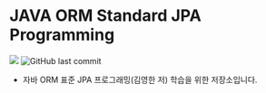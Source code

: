 # JAVA ORM Standard JPA Programming
![](https://img.shields.io/badge/start%20date%20%20-25.01.15-green?style=flat-square&logo=start) ![GitHub last commit](https://img.shields.io/github/last-commit/hee9841/jpa-orm-standard-java-programing?style=flat-square)
- 자바 ORM 표준 JPA 프로그래밍(김영한 저) 학습을 위한 저장소입니다.
